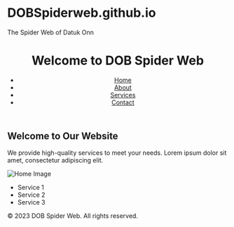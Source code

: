 # DOBSpiderweb.github.io
The Spider Web of Datuk Onn
<!DOCTYPE html>
<html lang="en">
<head>
    <meta charset="UTF-8">
    <meta name="viewport" content="width=device-width, initial-scale=1.0">
   
</head>
<body>
    <header>
        <h1>Welcome to  DOB Spider Web</h1>
        <nav>
            <ul>
                <li><a href="#">Home</a></li>
                <li><a href="#">About</a></li>
                <li><a href="#">Services</a></li>
                <li><a href="#">Contact</a></li>
            </ul>
        </nav>
    </header>
    


<main>
        <!-- Home section -->
        <section id="home">
            <h2>Welcome to Our Website</h2>
            <p>We provide high-quality services to meet your needs. Lorem ipsum dolor sit amet, consectetur adipiscing elit.</p>
            <img src="home-image.jpg" alt="Home Image">
            <ul>
                <li>Service 1</li>
                <li>Service 2</li>
                <li>Service 3</li>
            </ul>
        </section>
        
     










<footer>
        <p>&copy; 2023 DOB Spider Web. All rights reserved.</p>
    </footer>
</html>
